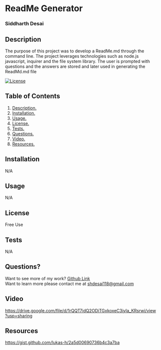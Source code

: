 # ReadMe Generator
### Siddharth Desai
## Description
The purpose of this project was to develop a ReadMe.md through the command line. The project leverages technologies such as node.js javascript, inquirer and the file system library. The user is prompted with questions and the answers are stored and later used in generating the ReadMd.md file
<br/>

[![License](https://img.shields.io/badge/License-BSD_2--Clause-orange.svg)](https://opensource.org/licenses/BSD-2-Clause)
## Table of Contents
1. [ Description. ](#description)
2. [ Installation. ](#installation)
3. [ Usage. ](#usage)
4. [ License. ](#license)
6. [ Tests. ](#tests)
7. [ Questions. ](#questions)
8.  [ Video. ](#video)
9. [ Resources. ](#resources)
## Installation
N/A
## Usage
N/A
## License
Free Use
## Tests
  N/A
## Questions?
Want to see more of my work? [Github Link](https://github.com/https://github.com/SHD118/ReadMe-Generator#resources/credit)
<br/>
Want to learn more please contact me at shdesai118@gmail.com
## Video
 https://drive.google.com/file/d/1rQQT7idQ2ODiTGxkoxeC3iyla_KRsrwi/view?usp=sharing
## Resources
https://gist.github.com/lukas-h/2a5d00690736b4c3a7ba

